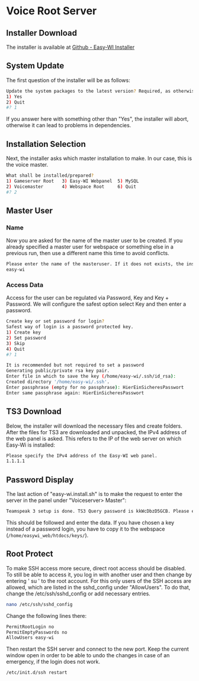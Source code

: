 # Voice Root Server

## Installer Download

The installer is available at [Github - Easy-WI Installer](https://github.com/easy-wi/installer)

## System Update

The first question of the installer will be as follows:

```sh
Update the system packages to the latest version? Required, as otherwise dependencies might brake!
1) Yes
2) Quit
#? 1
```

If you answer here with something other than "Yes", the installer will abort, otherwise it can lead to problems in dependencies.

## Installation Selection

Next, the installer asks which master installation to make. In our case, this is the voice master.

```sh
What shall be installed/prepared?
1) Gameserver Root   3) Easy-WI Webpanel  5) MySQL
2) Voicemaster       4) Webspace Root     6) Quit
#? 2
```

## Master User

### Name

Now you are asked for the name of the master user to be created. If you already specified a master user for webspace or something else in a previous run, then use a different name this time to avoid conflicts.

```sh
Please enter the name of the masteruser. If it does not exists, the installer will create it.
easy-wi
```

### Access Data

Access for the user can be regulated via Password, Key and Key + Password. We will configure the safest option select Key and then enter a password.

```sh
Create key or set password for login?
Safest way of login is a password protected key.
1) Create key
2) Set password
3) Skip
4) Quit
#? 1

It is recommended but not required to set a password
Generating public/private rsa key pair.
Enter file in which to save the key (/home/easy-wi/.ssh/id_rsa):
Created directory '/home/easy-wi/.ssh'.
Enter passphrase (empty for no passphrase): HierEinSicheresPasswort
Enter same passphrase again: HierEinSicheresPasswort
```

## TS3 Download

Below, the installer will download the necessary files and create folders.
After the files for TS3 are downloaded and unpacked, the IPv4 address of the web panel is asked. This refers to the IP of the web server on which Easy-Wi is installed:

```sh
Please specify the IPv4 address of the Easy-WI web panel.
1.1.1.1
```

## Password Display

The last action of "easy-wi.install.sh" is to make the request to enter the server in the panel under "Voiceserver> Master":

```sh
Teamspeak 3 setup is done. TS3 Query password is kkWcDbzD5GCB. Please enter the data at the webpanel at "Voiceserver > Master > Add".
```

This should be followed and enter the data. If you have chosen a key instead of a password login, you have to copy it to the webspace (```/home/easywi_web/htdocs/keys/```).

## Root Protect

To make SSH access more secure, direct root access should be disabled. To still be able to access it, you log in with another user and then change by entering ' su ' to the root account. For this only users of the SSH access are allowed, which are listed in the sshd_config under "AllowUsers". To do that, change the /etc/ssh/sshd_config or add necessary entries.

```sh
nano /etc/ssh/sshd_config
```

Change the following lines there:

```sh
PermitRootLogin no
PermitEmptyPasswords no
AllowUsers easy-wi
```

Then restart the SSH server and connect to the new port. Keep the current window open in order to be able to undo the changes in case of an emergency, if the login does not work.

```sh
/etc/init.d/ssh restart
```
